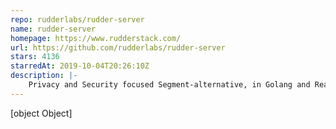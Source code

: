 ```yaml
---
repo: rudderlabs/rudder-server
name: rudder-server
homepage: https://www.rudderstack.com/
url: https://github.com/rudderlabs/rudder-server
stars: 4136
starredAt: 2019-10-04T20:26:10Z
description: |-
    Privacy and Security focused Segment-alternative, in Golang and React  
---
```


[object Object]
